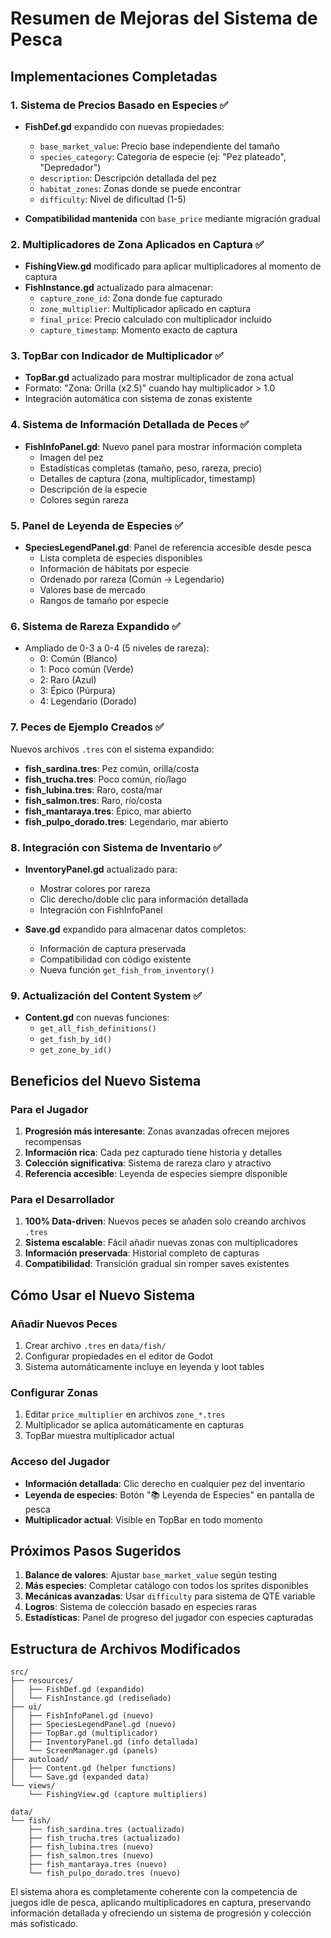 # Resumen de Mejoras del Sistema de Pesca

## Implementaciones Completadas

### 1. Sistema de Precios Basado en Especies ✅
- **FishDef.gd** expandido con nuevas propiedades:
  - `base_market_value`: Precio base independiente del tamaño
  - `species_category`: Categoría de especie (ej: "Pez plateado", "Depredador")
  - `description`: Descripción detallada del pez
  - `habitat_zones`: Zonas donde se puede encontrar
  - `difficulty`: Nivel de dificultad (1-5)

- **Compatibilidad mantenida** con `base_price` mediante migración gradual

### 2. Multiplicadores de Zona Aplicados en Captura ✅
- **FishingView.gd** modificado para aplicar multiplicadores al momento de captura
- **FishInstance.gd** actualizado para almacenar:
  - `capture_zone_id`: Zona donde fue capturado
  - `zone_multiplier`: Multiplicador aplicado en captura
  - `final_price`: Precio calculado con multiplicador incluido
  - `capture_timestamp`: Momento exacto de captura

### 3. TopBar con Indicador de Multiplicador ✅
- **TopBar.gd** actualizado para mostrar multiplicador de zona actual
- Formato: "Zona: Orilla (x2.5)" cuando hay multiplicador > 1.0
- Integración automática con sistema de zonas existente

### 4. Sistema de Información Detallada de Peces ✅
- **FishInfoPanel.gd**: Nuevo panel para mostrar información completa
  - Imagen del pez
  - Estadísticas completas (tamaño, peso, rareza, precio)
  - Detalles de captura (zona, multiplicador, timestamp)
  - Descripción de la especie
  - Colores según rareza

### 5. Panel de Leyenda de Especies ✅
- **SpeciesLegendPanel.gd**: Panel de referencia accesible desde pesca
  - Lista completa de especies disponibles
  - Información de hábitats por especie
  - Ordenado por rareza (Común → Legendario)
  - Valores base de mercado
  - Rangos de tamaño por especie

### 6. Sistema de Rareza Expandido ✅
- Ampliado de 0-3 a 0-4 (5 niveles de rareza):
  - 0: Común (Blanco)
  - 1: Poco común (Verde)
  - 2: Raro (Azul)
  - 3: Épico (Púrpura)
  - 4: Legendario (Dorado)

### 7. Peces de Ejemplo Creados ✅
Nuevos archivos `.tres` con el sistema expandido:
- **fish_sardina.tres**: Pez común, orilla/costa
- **fish_trucha.tres**: Poco común, río/lago
- **fish_lubina.tres**: Raro, costa/mar
- **fish_salmon.tres**: Raro, río/costa
- **fish_mantaraya.tres**: Épico, mar abierto
- **fish_pulpo_dorado.tres**: Legendario, mar abierto

### 8. Integración con Sistema de Inventario ✅
- **InventoryPanel.gd** actualizado para:
  - Mostrar colores por rareza
  - Clic derecho/doble clic para información detallada
  - Integración con FishInfoPanel

- **Save.gd** expandido para almacenar datos completos:
  - Información de captura preservada
  - Compatibilidad con código existente
  - Nueva función `get_fish_from_inventory()`

### 9. Actualización del Content System ✅
- **Content.gd** con nuevas funciones:
  - `get_all_fish_definitions()`
  - `get_fish_by_id()`
  - `get_zone_by_id()`

## Beneficios del Nuevo Sistema

### Para el Jugador
1. **Progresión más interesante**: Zonas avanzadas ofrecen mejores recompensas
2. **Información rica**: Cada pez capturado tiene historia y detalles
3. **Colección significativa**: Sistema de rareza claro y atractivo
4. **Referencia accesible**: Leyenda de especies siempre disponible

### Para el Desarrollador
1. **100% Data-driven**: Nuevos peces se añaden solo creando archivos `.tres`
2. **Sistema escalable**: Fácil añadir nuevas zonas con multiplicadores
3. **Información preservada**: Historial completo de capturas
4. **Compatibilidad**: Transición gradual sin romper saves existentes

## Cómo Usar el Nuevo Sistema

### Añadir Nuevos Peces
1. Crear archivo `.tres` en `data/fish/`
2. Configurar propiedades en el editor de Godot
3. Sistema automáticamente incluye en leyenda y loot tables

### Configurar Zonas
1. Editar `price_multiplier` en archivos `zone_*.tres`
2. Multiplicador se aplica automáticamente en capturas
3. TopBar muestra multiplicador actual

### Acceso del Jugador
- **Información detallada**: Clic derecho en cualquier pez del inventario
- **Leyenda de especies**: Botón "📚 Leyenda de Especies" en pantalla de pesca
- **Multiplicador actual**: Visible en TopBar en todo momento

## Próximos Pasos Sugeridos

1. **Balance de valores**: Ajustar `base_market_value` según testing
2. **Más especies**: Completar catálogo con todos los sprites disponibles
3. **Mecánicas avanzadas**: Usar `difficulty` para sistema de QTE variable
4. **Logros**: Sistema de colección basado en especies raras
5. **Estadísticas**: Panel de progreso del jugador con especies capturadas

## Estructura de Archivos Modificados

```
src/
├── resources/
│   ├── FishDef.gd (expandido)
│   └── FishInstance.gd (rediseñado)
├── ui/
│   ├── FishInfoPanel.gd (nuevo)
│   ├── SpeciesLegendPanel.gd (nuevo)
│   ├── TopBar.gd (multiplicador)
│   ├── InventoryPanel.gd (info detallada)
│   └── ScreenManager.gd (panels)
├── autoload/
│   ├── Content.gd (helper functions)
│   └── Save.gd (expanded data)
└── views/
    └── FishingView.gd (capture multipliers)

data/
└── fish/
    ├── fish_sardina.tres (actualizado)
    ├── fish_trucha.tres (actualizado)
    ├── fish_lubina.tres (nuevo)
    ├── fish_salmon.tres (nuevo)
    ├── fish_mantaraya.tres (nuevo)
    └── fish_pulpo_dorado.tres (nuevo)
```

El sistema ahora es completamente coherente con la competencia de juegos idle de pesca, aplicando multiplicadores en captura, preservando información detallada y ofreciendo un sistema de progresión y colección más sofisticado.
